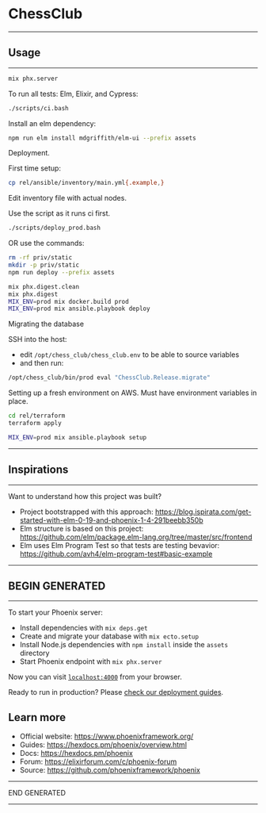 # ChessClub

---------------------------------------------------------------------------------------

## Usage

---------------------------------------------------------------------------------------

```bash
mix phx.server
```

To run all tests: Elm, Elixir, and Cypress:

```bash
./scripts/ci.bash
```

Install an elm dependency:

```bash
npm run elm install mdgriffith/elm-ui --prefix assets
```

Deployment.

First time setup:

```bash
cp rel/ansible/inventory/main.yml{.example,}
```
Edit inventory file with actual nodes.

Use the script as it runs ci first.

```bash
./scripts/deploy_prod.bash
```

OR use the commands:

```bash
rm -rf priv/static
mkdir -p priv/static
npm run deploy --prefix assets

mix phx.digest.clean
mix phx.digest
MIX_ENV=prod mix docker.build prod
MIX_ENV=prod mix ansible.playbook deploy
```

Migrating the database

SSH into the host:
- edit `/opt/chess_club/chess_club.env` to be able to source variables
- and then run:

```bash
/opt/chess_club/bin/prod eval "ChessClub.Release.migrate"
```

Setting up a fresh environment on AWS. Must have environment variables in place.

```bash
cd rel/terraform
terraform apply

MIX_ENV=prod mix ansible.playbook setup
```

---------------------------------------------------------------------------------------

## Inspirations

---------------------------------------------------------------------------------------

Want to understand how this project was built?

- Project bootstrapped with this approach: https://blog.ispirata.com/get-started-with-elm-0-19-and-phoenix-1-4-291beebb350b
- Elm structure is based on this project: https://github.com/elm/package.elm-lang.org/tree/master/src/frontend
- Elm uses Elm Program Test so that tests are testing bevavior: https://github.com/avh4/elm-program-test#basic-example

---------------------------------------------------------------------------------------

## BEGIN GENERATED

---------------------------------------------------------------------------------------

To start your Phoenix server:

  * Install dependencies with `mix deps.get`
  * Create and migrate your database with `mix ecto.setup`
  * Install Node.js dependencies with `npm install` inside the `assets` directory
  * Start Phoenix endpoint with `mix phx.server`

Now you can visit [`localhost:4000`](http://localhost:4000) from your browser.

Ready to run in production? Please [check our deployment guides](https://hexdocs.pm/phoenix/deployment.html).

## Learn more

  * Official website: https://www.phoenixframework.org/
  * Guides: https://hexdocs.pm/phoenix/overview.html
  * Docs: https://hexdocs.pm/phoenix
  * Forum: https://elixirforum.com/c/phoenix-forum
  * Source: https://github.com/phoenixframework/phoenix

---------------------------------------------------------------------------------------

END GENERATED

---------------------------------------------------------------------------------------
